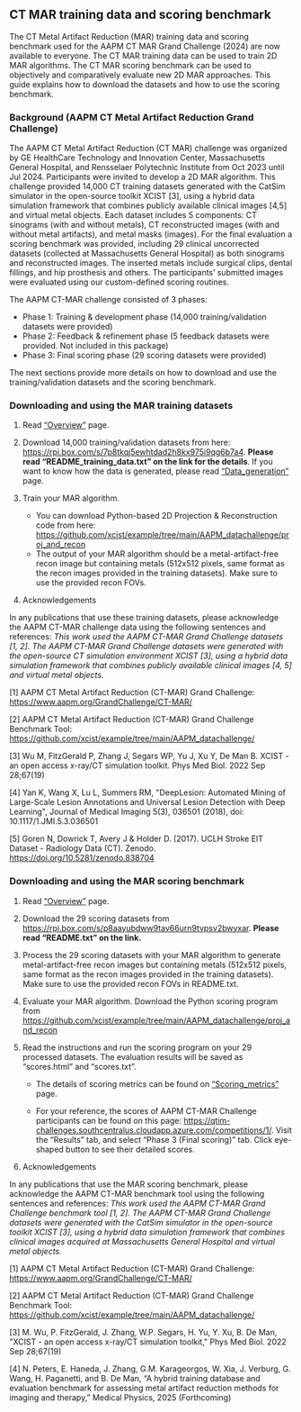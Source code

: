 ## CT MAR training data and scoring benchmark

The CT Metal Artifact Reduction (MAR) training data and scoring benchmark used for the AAPM CT MAR Grand Challenge (2024) are now available to everyone. The CT MAR training data can be used to train 2D MAR algorithms. The CT MAR scoring benchmark can be used to objectively and comparatively evaluate new 2D MAR approaches. This guide explains how to download the datasets and how to use the scoring benchmark. 

### Background (AAPM CT Metal Artifact Reduction Grand Challenge)

The AAPM CT Metal Artifact Reduction (CT MAR) challenge was organized by GE HealthCare Technology and Innovation Center, Massachusetts General Hospital, and Rensselaer Polytechnic Institute from Oct 2023 until Jul 2024. Participants were invited to develop a 2D MAR algorithm. This challenge provided 14,000 CT training datasets generated with the CatSim simulator in the open-source toolkit XCIST [3], using a hybrid data simulation framework that combines publicly available clinical images [4,5] and virtual metal objects. Each dataset includes 5 components: CT sinograms (with and without metals), CT reconstructed images (with and without metal artifacts), and metal masks (images). For the final evaluation a scoring benchmark was provided, including 29 clinical uncorrected datasets (collected at Massachusetts General Hospital) as both sinograms and reconstructed images. The inserted metals include surgical clips, dental fillings, and hip prosthesis and others. The participants’ submitted images were evaluated using our custom-defined scoring routines.

The AAPM CT-MAR challenge consisted of 3 phases: 
* Phase 1: Training & development phase (14,000 training/validation datasets were provided)
* Phase 2: Feedback & refinement phase (5 feedback datasets were provided. Not included in this package)
* Phase 3: Final scoring phase (29 scoring datasets were provided)

The next sections provide more details on how to download and use the training/validation datasets and the scoring benchmark. 

### Downloading and using the MAR training datasets 
1)	Read [“Overview”](Overview.md) page.
2)	Download 14,000 training/validation datasets from here: https://rpi.box.com/s/7p8tkqj5ewhtdad2h8kx975i9qg6b7a4. **Please read “README_training_data.txt” on the link for the details**. If you want to know how the data is generated, please read [“Data_generation”](data_generation.md) page.
3)	Train your MAR algorithm. 
	* You can download Python-based 2D Projection & Reconstruction code from here: https://github.com/xcist/example/tree/main/AAPM_datachallenge/proj_and_recon
	* The output of your MAR algorithm should be a metal-artifact-free recon image but containing metals (512x512 pixels, same format as the recon images provided in the training datasets). Make sure to use the provided recon FOVs.

4)	Acknowledgements

In any publications that use these training datasets, please acknowledge the AAPM CT-MAR challenge data using the following sentences and references: *This work used the AAPM CT-MAR Grand Challenge datasets [1, 2]. The AAPM CT-MAR Grand Challenge datasets were generated with the open-source CT simulation environment XCIST [3], using a hybrid data simulation framework that combines publicly available clinical images [4, 5] and virtual metal objects.*

[1] AAPM CT Metal Artifact Reduction (CT-MAR) Grand Challenge: https://www.aapm.org/GrandChallenge/CT-MAR/

[2] AAPM CT Metal Artifact Reduction (CT-MAR) Grand Challenge Benchmark Tool: https://github.com/xcist/example/tree/main/AAPM_datachallenge/

[3] Wu M, FitzGerald P, Zhang J, Segars WP, Yu J, Xu Y, De Man B. XCIST - an open access x-ray/CT simulation toolkit. Phys Med Biol. 2022 Sep 28;67(19)

[4] Yan K, Wang X, Lu L, Summers RM, "DeepLesion: Automated Mining of Large-Scale Lesion Annotations and Universal Lesion Detection with Deep Learning", Journal of Medical Imaging 5(3), 036501 (2018), doi: 10.1117/1.JMI.5.3.036501

[5] Goren N, Dowrick T, Avery J & Holder D. (2017). UCLH Stroke EIT Dataset - Radiology Data (CT). Zenodo. https://doi.org/10.5281/zenodo.838704

### Downloading and using the MAR scoring benchmark

1)	Read [“Overview”](Overview.md) page.

2)	Download the 29 scoring datasets from https://rpi.box.com/s/p8aayubdww9tav66urn9tvpsv2bwyxar. **Please read “README.txt” on the link.**

3)	Process the 29 scoring datasets with your MAR algorithm to generate metal-artifact-free recon images but containing metals (512x512 pixels, same format as the recon images provided in the training datasets). Make sure to use the provided recon FOVs in README.txt.

4)	Evaluate your MAR algorithm. Download the Python scoring program from https://github.com/xcist/example/tree/main/AAPM_datachallenge/proj_and_recon

5)	Read the instructions and run the scoring program on your 29 processed datasets. The evaluation results will be saved as “scores.html” and “scores.txt”. 

	* The details of scoring metrics can be found on [“Scoring_metrics”](scoring_metric.md) page.

	* For your reference, the scores of AAPM CT-MAR Challenge participants can be found on this page: https://qtim-challenges.southcentralus.cloudapp.azure.com/competitions/1/. Visit the “Results” tab, and select “Phase 3 (Final scoring)” tab. Click eye-shaped button to see their detailed scores.

6)	 Acknowledgements

In any publications that use the MAR scoring benchmark, please acknowledge the AAPM CT-MAR benchmark tool using the following sentences and references: *This work used the AAPM CT-MAR Grand Challenge benchmark tool [1, 2]. The AAPM CT-MAR Grand Challenge datasets were generated with the CatSim simulator in the open-source toolkit XCIST [3], using a hybrid data simulation framework that combines clinical images acquired at Massachusetts General Hospital and virtual metal objects.*

[1] AAPM CT Metal Artifact Reduction (CT-MAR) Grand Challenge: https://www.aapm.org/GrandChallenge/CT-MAR/

[2] AAPM CT Metal Artifact Reduction (CT-MAR) Grand Challenge Benchmark Tool: https://github.com/xcist/example/tree/main/AAPM_datachallenge/

[3] M. Wu, P. FitzGerald, J. Zhang, W.P. Segars, H. Yu, Y. Xu, B. De Man, "XCIST - an open access x-ray/CT simulation toolkit," Phys Med Biol. 2022 Sep 28;67(19)

[4] N. Peters, E. Haneda, J. Zhang, G.M. Karageorgos, W. Xia, J. Verburg, G. Wang, H. Paganetti, and B. De Man, “A hybrid training database and evaluation benchmark for assessing metal artifact reduction methods for imaging and therapy,” Medical Physics, 2025 (Forthcoming)

